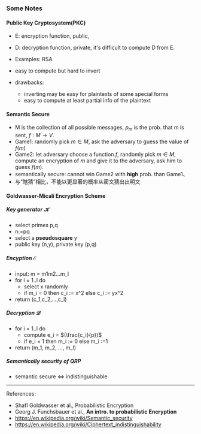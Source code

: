 ### Some Notes

#### Public Key Cryptosystem(PKC) 

- E: encryption function, public, 
- D: decryption function, private, it's difficult to compute D from E.
- Examples: RSA

- easy to compute but hard to invert
- drawbacks: 
  - inverting may be easy for plaintexts of some special forms
  - easy to compute at least partial info of the plaintext

#### Semantic Secure 

- M is the collection of all possible messages, $p_m$ is the prob. that m is sent, $f:M\to V$.
- Game1: randomly pick $m\in M$, ask the adversary to guess the value of $f(m)$
- Game2: let adversary choose a function $f$, randomly pick $m\in M$, compute an encryption of $m$ and give it to the adversary, ask him to guess $f(m)$.
- semantically secure: cannot win Game2 with **high** prob. than Game1、
- 与“瞎猜”相比，不能以更显著的概率从密文猜出出明文

#### Goldwasser-Micali Encryption Scheme

##### Key generator $\mathcal{K}$

- select primes p,q
- n:=pq
- select a **pseudosquare** y
- public key (n,y), private key (p,q)

##### Encyption $\mathcal{E}$

- input: m = m1m2...m_l
- for i = 1..l do
  - select x randomly
  - if m_i = 0 then c_i := x^2 else c_i := yx^2
- return (c_1,c_2,...,c_l)

##### Decryption $\mathcal{D}$

- for i = 1..l do
  - compute e_i = $(\frac{c_i}{p})$
  - if e_i = 1 then m_i := 0 else m_i :=1
- return (m_1, m_2, ..., m_l)

##### Semantically security of QRP

- semantic secure $\Leftrightarrow$ indistinguishable

***

References:

- ShafI Goldwasser et al., Probabilistic Encryption
- Georg J. Funchsbauer et al., **An intro. to probabilistic Encryption**
- https://en.wikipedia.org/wiki/Semantic_security
- https://en.wikipedia.org/wiki/Ciphertext_indistinguishability